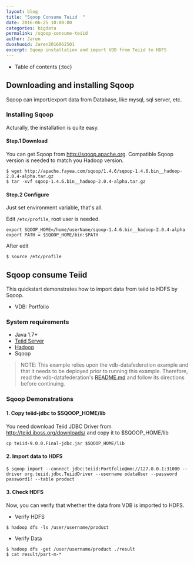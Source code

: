 ```yaml
---
layout: blog
title: "Sqoop Consume Teiid  "
date: 2016-06-25 10:00:00
categories: bigdata
permalink: /sqoop-consume-teiid
author: Jaren
duoshuoid: Jaren2016062501
excerpt: Sqoop installation and import VDB from Teiid to HDFS
---
```


* Table of contents
{:toc}




## Downloading and installing Sqoop 
Sqoop can import/export data from Database, like mysql, sql server, etc. 

### Installing Sqoop
 Acturally, the installation is quite easy.

#### Step.1 Download

You can get Sqoop from http://sqoop.apache.org. Compatible Sqoop version is needed to match you Hadoop version.

 
```
$ wget http://apache.fayea.com/sqoop/1.4.6/sqoop-1.4.6.bin__hadoop-2.0.4-alpha.tar.gz
$ tar -xvf sqoop-1.4.6.bin__hadoop-2.0.4-alpha.tar.gz
```


#### Step.2  Configure

Just set environment variable, that's all.

Edit `/etc/profile`, root user is needed.


```
export SQOOP_HOME=/home/userName/sqoop-1.4.6.bin__hadoop-2.0.4-alpha
export PATH = $SQOOP_HOME/bin:$PATH
```

After edit

```
$ source /etc/profile
```

## Sqoop consume Teiid


This quickstart demonstrates how to import data from teiid to HDFS by Sqoop.

*  VDB:   Portfolio 


### System requirements

* Java 1.7+
* [Teiid Server](https://github.com/teiid/teiid-quickstarts/blob/master/README.adoc#_downloading_and_installing_teiid)
* [Hadoop](http://snail.ren/java-concurrent%20programming)
* Sqoop

> NOTE: This example relies upon the vdb-datafederation example and that it needs to be deployed prior to running this example. Therefore, read the vdb-datafederation's [README.md](https://github.com/teiid/teiid-quickstarts/blob/master/vdb-datafederation/README.adoc) and follow its directions before continuing.

 
 


### Sqoop Demonstrations	

#### 1. Copy teiid-jdbc to $SQOOP_HOME/lib

You need download Teiid JDBC Driver from http://teiid.jboss.org/downloads/ and copy it to $SQOOP_HOME/lib

```
cp teiid-9.0.0.Final-jdbc.jar $SQOOP_HOME/lib
```


#### 2. Import data to HDFS

```
$ sqoop import --connect jdbc:teiid:Portfolio@mm://127.0.0.1:31000 --driver org.teiid.jdbc.TeiidDriver --username odataUser --password password1! --table product 
```

#### 3. Check HDFS

Now, you can verify that whether the data from VDB is imported to HDFS.

* Verify HDFS

```
$ hadoop dfs -ls /user/username/product
```

* Verify Data

```
$ hadoop dfs -get /user/username/product ./result
$ cat result/part-m-*
```

 

 

